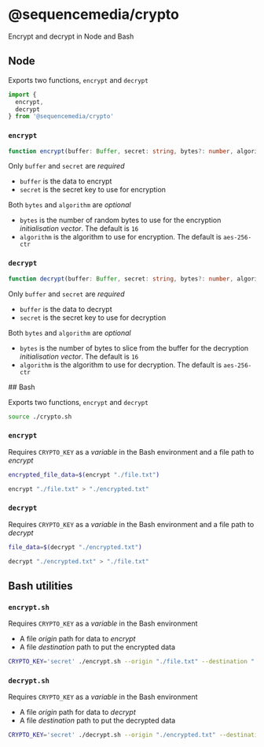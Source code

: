 # @sequencemedia/crypto

Encrypt and decrypt in Node and Bash

## Node

Exports two functions, `encrypt` and `decrypt`

```javascript
import {
  encrypt,
  decrypt
} from '@sequencemedia/crypto'
```

### `encrypt`

```typescript
function encrypt(buffer: Buffer, secret: string, bytes?: number, algorithm?: string): Buffer
```

Only `buffer` and `secret` are _required_

- `buffer` is the data to encrypt
- `secret` is the secret key to use for encryption

Both `bytes` and `algorithm` are _optional_

- `bytes` is the number of random bytes to use for the encryption _initialisation vector_. The default is `16`
- `algorithm` is the algorithm to use for encryption. The default is `aes-256-ctr`

### `decrypt`

```typescript
function decrypt(buffer: Buffer, secret: string, bytes?: number, algorithm?: string): Buffer
```

Only `buffer` and `secret` are _required_

- `buffer` is the data to decrypt
- `secret` is the secret key to use for decryption

Both `bytes` and `algorithm` are _optional_

- `bytes` is the number of bytes to slice from the buffer for the decryption _initialisation vector_. The default is `16`
- `algorithm` is the algorithm to use for decryption. The default is `aes-256-ctr`

## Bash

Exports two functions, `encrypt` and `decrypt`

```bash
source ./crypto.sh
```

### `encrypt`

Requires `CRYPTO_KEY` as a _variable_ in the Bash environment and a file path to _encrypt_

```bash
encrypted_file_data=$(encrypt "./file.txt")
```

```bash
encrypt "./file.txt" > "./encrypted.txt"
```

### `decrypt`

Requires `CRYPTO_KEY` as a _variable_ in the Bash environment and a file path to _decrypt_

```bash
file_data=$(decrypt "./encrypted.txt")
```

```bash
decrypt "./encrypted.txt" > "./file.txt"
```

## Bash utilities

### `encrypt.sh`

Requires `CRYPTO_KEY` as a _variable_ in the Bash environment

- A file _origin_ path for data to _encrypt_
- A file _destination_ path to put the encrypted data

```bash
CRYPTO_KEY='secret' ./encrypt.sh --origin "./file.txt" --destination "./encrypted.txt"
```

### `decrypt.sh`

Requires `CRYPTO_KEY` as a _variable_ in the Bash environment

- A file _origin_ path for data to _decrypt_
- A file _destination_ path to put the decrypted data

```bash
CRYPTO_KEY='secret' ./decrypt.sh --origin "./encrypted.txt" --destination "./file.txt"
```
